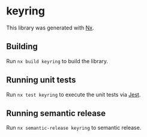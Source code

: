 # keyring

This library was generated with [Nx](https://nx.dev).

## Building

Run `nx build keyring` to build the library.

## Running unit tests

Run `nx test keyring` to execute the unit tests via [Jest](https://jestjs.io).

## Running semantic release

Run `nx semantic-release keyring` to semantic release.
